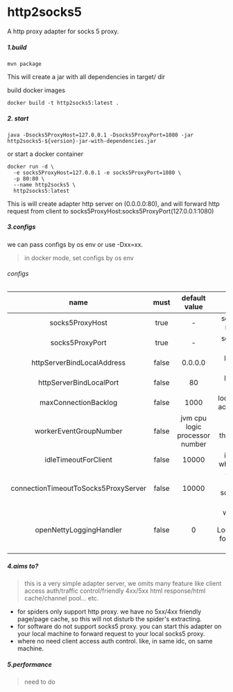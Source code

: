 # http2socks5
A http proxy adapter for socks 5 proxy.

##### 1.build
~~~shell
mvn package
~~~
This will create a jar with all dependencies in target/ dir

build docker images
~~~shell script
docker build -t http2socks5:latest .
~~~

##### 2. start
~~~shell
java -Dsocks5ProxyHost=127.0.0.1 -Dsocks5ProxyPort=1080 -jar http2socks5-${version}-jar-with-dependencies.jar
~~~
or start a docker container
~~~shell script
docker run -d \
  -e socks5ProxyHost=127.0.0.1 -e socks5ProxyPort=1080 \
  -p 80:80 \
  --name http2socks5 \
  http2socks5:latest 
~~~

This is will create adapter http server on (0.0.0.0:80), and will forward http request from client to socks5ProxyHost:socks5ProxyPort(127.0.0.1:1080) 

##### 3.configs
we can pass configs by os env or use -Dxx=xx.

>in docker mode, set configs by os env

###### configs

|name|must|default value|note|
|:---:|:----:|:---:|:---:|
|socks5ProxyHost|true|-|socks5 proxy server host|
|socks5ProxyPort|true|-|socks5 proxy server port|
|httpServerBindLocalAddress|false|0.0.0.0|local server bind host|
|httpServerBindLocalPort|false|80|local server bind port|
|maxConnectionBacklog|false|1000|local server tcp accept backlog|
|workerEventGroupNumber|false|jvm cpu logic processor number|io worker thread number|
|idleTimeoutForClient|false|10000|idle timeout when no io, ms|
|connectionTimeoutToSocks5ProxyServer|false|10000|timeout for connect to socks 5 proxy server, ms|
|openNettyLoggingHandler|false|0|wether open netty LoggingHandler for debug info, 1 open |

##### 4.aims to?
>this is a very simple adapter server, we omits many feature like client access auth/traffic control/friendly 4xx/5xx html response/html cache/channel pool... etc.
* for spiders only support http proxy. we have no 5xx/4xx friendly page/page cache, so this will not disturb the spider's extracting.
* for software do not support socks5 proxy. you can start this adapter on your local machine to forward request to your local socks5 proxy.
* where no need client access auth control. like, in same idc, on same machine.

##### 5.performance
> need to do


 


